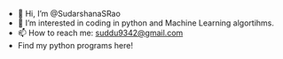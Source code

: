 - 👋 Hi, I’m @SudarshanaSRao
- 👀 I’m interested in coding in python and Machine Learning algortihms.
- 📫 How to reach me: suddu9342@gmail.com
- Find my python programs here!


<!---
SudarshanaSRao/SudarshanaSRao is a ✨ special ✨ repository because its `README.md` (this file) appears on your GitHub profile.
You can click the Preview link to take a look at your changes.
--->
